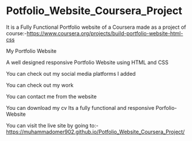 # Potfolio_Website_Coursera_Project

It is a Fully Functional Portfolio website of a Coursera made as a project of course:-https://www.coursera.org/projects/build-portfolio-website-html-css

My Portfolio Website 

A well designed responsive Portfolio Website using HTML and CSS

You can check out my social media platforms I added

You can check out my work 

You can contact me from the website

You can download my cv Its a fully functional and responsive Porfolio-Website

You can visit the live site by going to:-https://muhammadomer902.github.io/Potfolio_Website_Coursera_Project/
